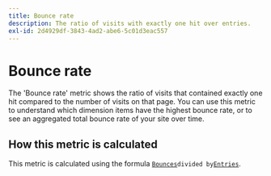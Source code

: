 ```yaml
---
title: Bounce rate
description: The ratio of visits with exactly one hit over entries.
exl-id: 2d4929df-3843-4ad2-abe6-5c01d3eac557
---
```

# Bounce rate

The 'Bounce rate' metric shows the ratio of visits that contained exactly one hit compared to the number of visits on that page. You can use this metric to understand which dimension items have the highest bounce rate, or to see an aggregated total bounce rate of your site over time.

## How this metric is calculated

This metric is calculated using the formula [`Bounces`](bounces.md)` divided by `[`Entries`](entries.md).
